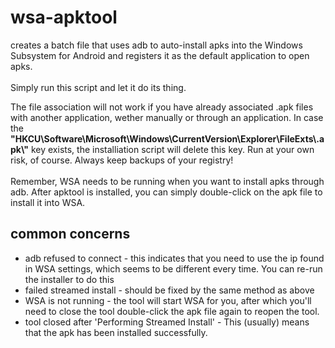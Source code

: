 # wsa-apktool
creates a batch file that uses adb to auto-install apks into the Windows Subsystem for Android and registers it as the default application to open apks.
<br><br>
Simply run this script and let it do its thing.

The file association will not work if you have already associated .apk files with another application, wether manually or through an application. In case the <b>"HKCU\Software\Microsoft\Windows\CurrentVersion\Explorer\FileExts\\.apk\\"</b> key exists, the installiation script will delete this key. Run at your own risk, of course. Always keep backups of your registry!
<br><br>
Remember, WSA needs to be running when you want to install apks through adb. After apktool is installed, you can simply double-click on the apk file to install it into WSA.

## common concerns
- adb refused to connect - this indicates that you need to use the ip found in WSA settings, which seems to be different every time. You can re-run the installer to do this
- failed streamed install - should be fixed by the same method as above
- WSA is not running - the tool will start WSA for you, after which you'll need to close the tool double-click the apk file again to reopen the tool.
- tool closed after 'Performing Streamed Install' - This (usually) means that the apk has been installed successfully.
